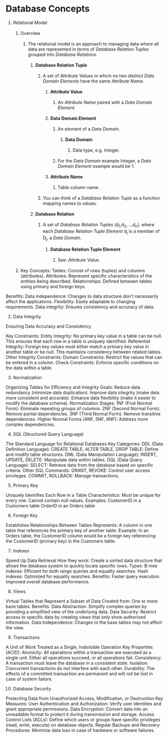 # Database Concepts

1. Relational Model
<br><br>
    1. Overview
    <br><br>
        1. The relational model is an approach to managing data where all data 
        are represented in terms of _Database Relation Tuples_ grouped into 
        _Database Relations._
        <br><br>
            1. __Database Relation Tuple__
            <br><br>
                1. A set of _Attribute Values_ in which no two distinct 
                _Data Domain Elements_ have the same _Attribute Name._
                <br><br>
                    1. __Attribute Value__
                    <br><br>
                        1. An _Attribute Name_ paired with a
                        _Data Domain Element._
                        <br><br>
                    1. __Data Domain Element__
                    <br><br>
                        1. An element of a _Data Domain._
                        <br><br>
                            1. __Data Domain__
                            <br><br>
                                1. Data type, e.g. Integer.
                                <br><br>
                        1. For the _Data Domain_ example Integer, a 
                        _Data Domain Element_ example would be 1.
                        <br><br>
                    1. __Attribute Name__
                    <br><br>
                        1. Table column name.
                        <br><br>
                1. You can think of a _Database Relation Tuple_ as a function
                mapping names to values.
                <br><br>
            1. __Database Relation__
            <br><br>
                1. A set of _Database Relation Tuples_
                (d<sub>1</sub>,d<sub>2</sub>,...,d<sub>n</sub>), where each 
                _Database Relation Tuple Element_ d<sub>j</sub> is a member of 
                D<sub>j</sub>, a _Data Domain._
                <br><br>
                    1. __Database Relation Tuple Element__
                    <br><br>
                        1. See: _Attribute Value_.
                <br><br>
    1. Key Concepts:
Tables: Consist of rows (tuples) and columns (attributes).
Attributes: Represent specific characteristics of the entities being described.
Relationships: Defined between tables using primary and foreign keys.

Benefits:
Data independence: Changes to data structure don't necessarily affect the applications.
Flexibility: Easily adaptable to changing requirements.
Data integrity: Ensures consistency and accuracy of data.

2. Data Integrity

Ensuring Data Accuracy and Consistency

Key Constraints:
Entity Integrity:
No primary key value in a table can be null.
This ensures that each row in a table is uniquely identified.
Referential Integrity:
Foreign key values must either match a primary key value in another table or be null.
This maintains consistency between related tables.
Other Integrity Constraints:
Domain Constraints: Restrict the values that can be entered in a column.
Check Constraints: Enforce specific conditions on the data within a table.

3. Normalization

Organizing Tables for Efficiency and Integrity
Goals:
Reduce data redundancy (minimize data duplication).
Improve data integrity (make data more consistent and accurate).
Enhance data flexibility (make it easier to modify the database schema).
Normalization Stages:
1NF (First Normal Form): Eliminate repeating groups of columns.
2NF (Second Normal Form): Remove partial dependencies.
3NF (Third Normal Form): Remove transitive dependencies.
Higher Normal Forms (4NF, 5NF, 6NF): Address more complex dependencies.

4. SQL (Structured Query Language)

The Standard Language for Relational Databases
Key Categories:
DDL (Data Definition Language):
CREATE TABLE, ALTER TABLE, DROP TABLE: Define and modify table structures.
DML (Data Manipulation Language):
INSERT, UPDATE, DELETE: Manipulate data within tables.
DQL (Data Query Language):
SELECT: Retrieve data from the database based on specific criteria.
Other SQL Commands:
GRANT, REVOKE: Control user access privileges.
COMMIT, ROLLBACK: Manage transactions.

5. Primary Key

Uniquely Identifies Each Row in a Table
Characteristics:
Must be unique for every row.
Cannot contain null values.
Examples:
CustomerID in a Customers table
OrderID in an Orders table

6. Foreign Key

Establishes Relationships Between Tables
Represents:
A column in one table that references the primary key of another table.
Example:
In an Orders table, the CustomerID column would be a foreign key referencing the CustomerID (primary key) in the Customers table.

7. Indexes

Speed Up Data Retrieval
How they work:
Create a sorted data structure that allows the database system to quickly locate specific rows.
Types:
B-tree indexes: Efficient for both range queries and equality searches.
Hash indexes: Optimized for equality searches.
Benefits:
Faster query execution.
Improved overall database performance.

8. Views

Virtual Tables that Represent a Subset of Data
Created from:
One or more base tables.
Benefits:
Data Abstraction: Simplify complex queries by providing a simplified view of the underlying data.
Data Security: Restrict access to specific data by creating views that only show authorized information.
Data Independence: Changes to the base tables may not affect the view.

9. Transactions

A Unit of Work Treated as a Single, Indivisible Operation
Key Properties (ACID):
Atomicity: All operations within a transaction are executed as a single unit. Either all operations succeed, or all operations fail.
Consistency: A transaction must leave the database in a consistent state.
Isolation: Concurrent transactions do not interfere with each other.
Durability: The effects of a committed transaction are permanent and will not be lost in case of system failure.

10. Database Security

Protecting Data from Unauthorized Access, Modification, or Destruction
Key Measures:
User Authentication and Authorization:
Verify user identities and grant appropriate permissions.
Data Encryption:
Convert data into an unreadable format to protect it during transmission and storage.
Access Control Lists (ACLs):
Define which users or groups have specific privileges (read, write, execute) on database objects.
Regular Backups and Recovery Procedures:
Minimize data loss in case of hardware or software failures.
